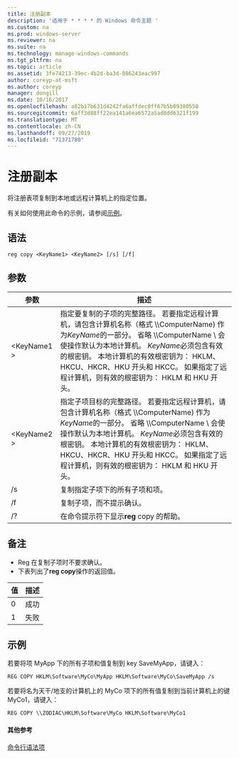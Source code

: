 ```yaml
---
title: 注册副本
description: '适用于 * * * * 的 Windows 命令主题 '
ms.custom: na
ms.prod: windows-server
ms.reviewer: na
ms.suite: na
ms.technology: manage-windows-commands
ms.tgt_pltfrm: na
ms.topic: article
ms.assetid: 3fe74213-39ec-4b2d-ba3d-086243eac997
author: coreyp-at-msft
ms.author: coreyp
manager: dongill
ms.date: 10/16/2017
ms.openlocfilehash: a82b17b631d4242fa6affdec0ff67b5b09380550
ms.sourcegitcommit: 6aff3d88ff22ea141a6ea6572a5ad8dd6321f199
ms.translationtype: MT
ms.contentlocale: zh-CN
ms.lasthandoff: 09/27/2019
ms.locfileid: "71371780"
---
```

# <a name="reg-copy"></a>注册副本



将注册表项复制到本地或远程计算机上的指定位置。

有关如何使用此命令的示例，请参阅[示例](#BKMK_examples)。

## <a name="syntax"></a>语法

```
reg copy <KeyName1> <KeyName2> [/s] [/f]
```

## <a name="parameters"></a>参数

|参数|描述|
|---------|-----------|
|\<KeyName1 >|指定要复制的子项的完整路径。 若要指定远程计算机，请包含计算机名称（格式 \\\\ComputerName\) 作为*KeyName*的一部分。 省略 \\\\ComputerName \ 会使操作默认为本地计算机。 *KeyName*必须包含有效的根密钥。 本地计算机的有效根密钥为： HKLM、HKCU、HKCR、HKU 开头和 HKCC。 如果指定了远程计算机，则有效的根密钥为： HKLM 和 HKU 开头。|
|\<KeyName2 >|指定子项目标的完整路径。 若要指定远程计算机，请包含计算机名称（格式 \\\\ComputerName\) 作为*KeyName*的一部分。 省略 \\\\ComputerName \ 会使操作默认为本地计算机。 *KeyName*必须包含有效的根密钥。 本地计算机的有效根密钥为： HKLM、HKCU、HKCR、HKU 开头和 HKCC。 如果指定了远程计算机，则有效的根密钥为： HKLM 和 HKU 开头。|
|/s|复制指定子项下的所有子项和项。|
|/f|复制子项，而不提示确认。|
|/?|在命令提示符下显示**reg** copy 的帮助。|

## <a name="remarks"></a>备注

-   Reg 在复制子项时不要求确认。
-   下表列出了**reg copy**操作的返回值。

|值|描述|
|-----|-----------|
|0|成功|
|1|失败|

## <a name="BKMK_examples"></a>示例

若要将项 MyApp 下的所有子项和值复制到 key SaveMyApp，请键入：
```
REG COPY HKLM\Software\MyCo\MyApp HKLM\Software\MyCo\SaveMyApp /s
```
若要将名为天干/地支的计算机上的 MyCo 项下的所有值复制到当前计算机上的键 MyCo1，请键入：
```
REG COPY \\ZODIAC\HKLM\Software\MyCo HKLM\Software\MyCo1
```

#### <a name="additional-references"></a>其他参考

[命令行语法项](command-line-syntax-key.md)